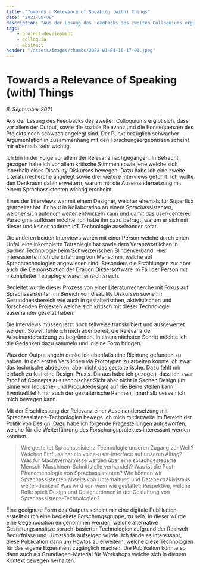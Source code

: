 ```yaml
---
title: "Towards a Relevance of Speaking (with) Things"
date: "2021-09-08"
description: "Aus der Lesung des Feedbacks des zweiten Colloquiums ergibt sich, dass vor allem der Output, sowie die soziale Relevanz und die Konsequenzen des Projekts noch schwach angelegt sind. Der Punkt bezüglich schwacher Argumentation in Zusammenhang mit den Forschungsergebnissen scheint mir ebenfalls sehr wichtig."
tags:
    - project-development
    - colloquia
    - abstract
header: "/assets/images/thumbs/2022-01-04-16-17-01.jpeg"
---
```

# Towards a Relevance of Speaking (with) Things
*8. September 2021*

Aus der Lesung des Feedbacks des zweiten Colloquiums ergibt sich, dass vor allem der Output, sowie die soziale Relevanz und die Konsequenzen des Projekts noch schwach angelegt sind. Der Punkt bezüglich schwacher Argumentation in Zusammenhang mit den Forschungsergebnissen scheint mir ebenfalls sehr wichtig.

Ich bin in der Folge vor allem der Relevanz nachgegangen. In Betracht gezogen habe ich vor allem kritische Stimmen sowie jene welche sich innerhalb eines Disability Diskurses bewegen. Dazu habe ich eine zweite Literaturrecherche angelegt sowie drei weitere Interviews geführt. Ich wollte den Denkraum dahin erweitern, warum mir die Auseinandersetzung mit einem Sprachassistenten wichtig erscheint.

Eines der Interviews war mit einem Designer, welcher ehemals für Superflux gearbeitet hat. Er baut in Kollaboration an einem Sprachassistenten, welcher sich autonom weiter entwickeln kann und damit das user-centered Paradigma auflösen möchte. Ich hatte ihn dazu befragt, warum er sich mit dieser und keiner anderen IoT Technologie auseinander setzt.

Die anderen beiden Interviews waren mit einer Person welche durch einen Unfall eine inkomplette Tetraplegie hat sowie dem Verantwortlichen in Sachen Technologie beim Schweizerischen Blindenverband. Hier interessierte mich die Erfahrung von Menschen, welche auf Sprachtechnologien angewiesen sind. Besonders die Erzählungen zur aber auch die Demonstration der Dragon Diktiersoftware im Fall der Person mit inkompletter Tetraplegie waren einsichtsreich.

Begleitet wurde dieser Prozess von einer Literaturrecherche mit Fokus auf Sprachassistenten im Bereich von disability Diskursen sowie im Gesundheitsbereich wie auch in gestalterischen, aktivistischen und forschenden Projekten welche sich kritisch mit dieser Technologie auseinander gesetzt haben.

Die Interviews müssen jetzt noch teilweise transkribiert und ausgewertet werden. Soweit fühle ich mich aber bereit, die Relevanz der Auseinandersetzung zu begründen. In einem nächsten Schritt möchte ich die Gedanken dazu sammeln und in eine Form bringen.

Was den Output angeht denke ich ebenfalls eine Richtung gefunden zu haben. In den ersten Versüchen via Prototypen zu arbeiten konnte ich zwar das technische abdecken, aber nicht das gestalterische. Dazu fehlt mir einfach zu fest eine Design-Praxis. Daraus habe ich gezogen, dass ich zwar Proof of Concepts aus technischer Sicht aber nicht in Sachen Design (im Sinne von Industrie- und Produktedesign) auf die Beine stellen kann. Eventuell fehlt mir auch der gestalterische Rahmen, innerhalb dessen ich mich bewegen kann.

Mit der Erschliessung der Relevanz einer Auseinandersetzung mit Sprachassistenz-Technologien bewege ich mich mittlerweile im Bereich der Politik von Design. Dazu habe ich folgende Fragestellungen aufgeworfen, welche für die Weiterführung des Forschungsprojektes interessant werden könnten.

> Wie gestaltet Sprachassistenz-Technologie unseren Zugang zur Welt? Welchen Einfluss hat ein voice-user-interface auf unseren Alltag? Was für Machtverhältnisse werden über eine sprachgesteuerte Mensch-Maschinen-Schnittstelle verhandelt? Was ist die Post-Phenomenologie von Sprachassistenten? Wie können wir Sprachassistenten abseits von Unterhaltung und Datenextrakivismus weiter-denken? Was wird von wem wie gestaltet; Respektive, welche Rolle spielt Design und Designer:innen in der Gestaltung von Sprachassistenz-Technologien?

Eine geeignete Form des Outputs scheint mir eine digitale Publikation, erstellt durch eine begleitete Forschungsgruppe, zu sein. In dieser würde eine Gegenposition eingenommen werden, welche alternative Gestaltungsansätze sprach-basierter Technologien aufgrund der Realwelt-Bedürfnisse und -Umstände aufzeigen würde. Ich fände es interessant, diese Publication dann um Howtos zu erweitern, welche diese Technologien für das eigene Experiment zugänglich machen. Die Publikation könnte so dann auch als Grundlagen-Material für Workshops welche sich in diesem Kontext bewegen herhalten.